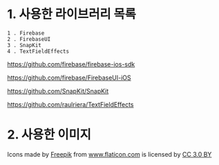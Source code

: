 
# 1. 사용한 라이브러리 목록

```
1 . Firebase
2 . FirebaseUI 
3 . SnapKit
4 . TextFieldEffects
```
<https://github.com/firebase/firebase-ios-sdk>

<https://github.com/firebase/FirebaseUI-iOS>

<https://github.com/SnapKit/SnapKit>

<https://github.com/raulriera/TextFieldEffects>


# 2. 사용한 이미지

<div>Icons made by <a href="https://www.flaticon.com/authors/freepik" title="Freepik">Freepik</a> from <a href="https://www.flaticon.com/"             title="Flaticon">www.flaticon.com</a> is licensed by <a href="http://creativecommons.org/licenses/by/3.0/"             title="Creative Commons BY 3.0" target="_blank">CC 3.0 BY</a></div>

